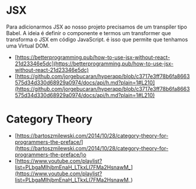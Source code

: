 # JSX

Para adicionarmos JSX ao nosso projeto precisamos de um transpiler tipo Babel. A ideia é definir o componente e termos
um transformer que transforma o JSX em código JavaScript. é isso que permite que tenhamos uma Virtual DOM.

- [https://betterprogramming.pub/how-to-use-jsx-without-react-21d23346e5dc](https://betterprogramming.pub/how-to-use-jsx-without-react-21d23346e5dc)
- [https://github.com/jorgebucaran/hyperapp/blob/c3717e3ff78b6fa8663575d34d330d68929a0974/docs/api/h.md?plain=1#L210](https://github.com/jorgebucaran/hyperapp/blob/c3717e3ff78b6fa8663575d34d330d68929a0974/docs/api/h.md?plain=1#L210)

# Category Theory

- [https://bartoszmilewski.com/2014/10/28/category-theory-for-programmers-the-preface/](https://bartoszmilewski.com/2014/10/28/category-theory-for-programmers-the-preface/)o
- [https://www.youtube.com/playlist?list=PLbgaMIhjbmEnaH_LTkxLI7FMa2HsnawM_](https://www.youtube.com/playlist?list=PLbgaMIhjbmEnaH_LTkxLI7FMa2HsnawM_)
